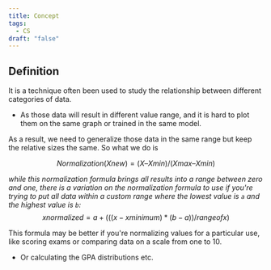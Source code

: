 ```yaml
---
title: Concept
tags:
  - CS
draft: "false"
---
```

## Definition 

It is a technique often been used to study the relationship between different categories of data.
- As those data will result in different value range, and it is hard to plot them on the same graph or trained in the same model.

As a result, we need to generalize those data in the same range but keep the relative sizes the same. So what we do is 

$$ Normalization (X new) = (X – Xmin) / (Xmax – Xmin) $$

*while this normalization formula brings all results into a range between zero and one, there is a variation on the normalization formula to use if you're trying to put all data within a custom range where the lowest value is `a` and the highest value is `b`:*
$$xnormalized = a + ( ((x - xminimum) * (b - a)) / range of x)$$

This formula may be better if you're normalizing values for a particular use, like scoring exams or comparing data on a scale from one to 10.
- Or calculating the GPA distributions etc.





